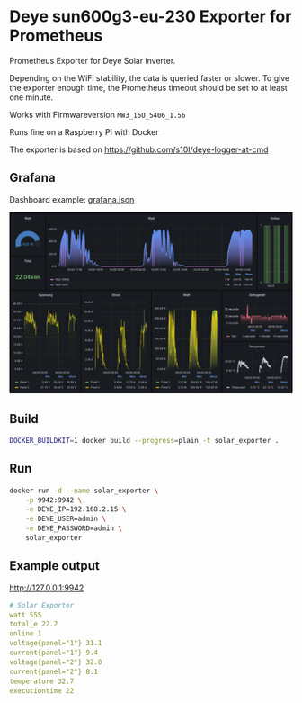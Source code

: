 # Deye sun600g3-eu-230 Exporter for Prometheus

Prometheus Exporter for Deye Solar inverter. 

Depending on the WiFi stability, the data is queried faster or slower. To give the exporter enough time, the Prometheus timeout should be set to at least one minute.

Works with Firmwareversion `MW3_16U_5406_1.56`

Runs fine on a Raspberry Pi with Docker

The exporter is based on https://github.com/s10l/deye-logger-at-cmd

## Grafana

Dashboard example: [grafana.json](setup/grafana.json)

![image](setup/grafana.PNG)

## Build

```sh
DOCKER_BUILDKIT=1 docker build --progress=plain -t solar_exporter .
```

## Run

```sh
docker run -d --name solar_exporter \
    -p 9942:9942 \
    -e DEYE_IP=192.168.2.15 \
    -e DEYE_USER=admin \
    -e DEYE_PASSWORD=admin \
    solar_exporter
```

## Example output 

http://127.0.0.1:9942

```yml
# Solar Exporter
watt 555
total_e 22.2
online 1
voltage{panel="1"} 31.1
current{panel="1"} 9.4
voltage{panel="2"} 32.0
current{panel="2"} 8.1
temperature 32.7
executiontime 22
```
